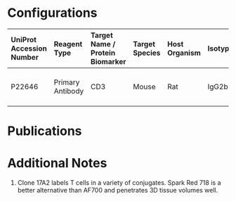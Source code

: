 # Configurations

| UniProt Accession Number   | Reagent Type     | Target Name / Protein Biomarker   | Target Species   | Host Organism   | Isotype   | Clonality   | Vendor    |   Catalog Number | Conjugate     | RRID       | Availability   | Method   | Tissue Preservation   | Target Tissue   | Tissue State   | Detergent        | Antigen Retrieval Conditions   | Dye Inactivation Conditions   | Recommend   | Agree               | Disagree   | Contributor         | Notes       |
|:---------------------------|:-----------------|:----------------------------------|:-----------------|:----------------|:----------|:------------|:----------|-----------------:|:--------------|:-----------|:---------------|:---------|:----------------------|:----------------|:---------------|:-----------------|:-------------------------------|:------------------------------|:------------|:--------------------|:-----------|:--------------------|:------------|
| P22646                     | Primary Antibody | CD3                               | Mouse            | Rat             | IgG2b     | 17A2        | BioLegend |           100281 | Spark Red 718 | AB_2924440 | Stock          | Ce3D     | 4% PFA Fixed Agarose  | Lymph Node      | NA             | 1:10 BD PermWash | NA                             | NA                            | Yes         | 0000-0002-5187-810X | NA         | 0000-0002-5187-810X | [1](#notes) |

# Publications



# Additional Notes

<a name="notes"></a>
1. Clone 17A2 labels T cells in a variety of conjugates. Spark Red 718 is a better alternative than AF700 and penetrates 3D tissue volumes well.
